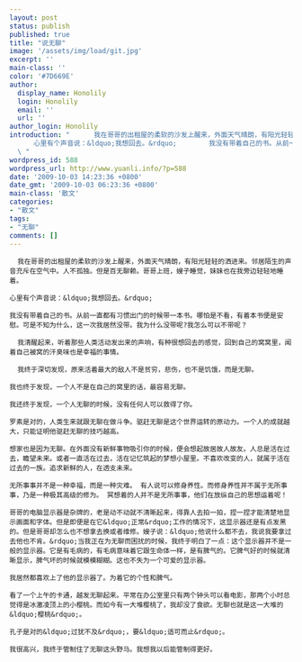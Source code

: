```yaml
---
layout: post
status: publish
published: true
title: "说无聊"
image: '/assets/img/load/git.jpg'
excerpt: ''
main-class: ''
color: '#7D669E'
author:
  display_name: Honolily
  login: Honolily
  email: ''
  url: ''
author_login: Honolily
introduction: "      我在哥哥的出租屋的柔软的沙发上醒来，外面天气晴朗，有阳光轻轻的洒进来。邻居陌生的声音充斥在空气中。人不孤独。但是百无聊赖。哥哥上班，嫂子睡觉，妹妹也在我旁边轻轻地睡着。
      心里有个声音说：&ldquo;我想回去。&rdquo;        我没有带着自己的书。从前一直都有习惯出门的时候带一本书。哪怕是不看，有着本书便是安慰。可是不知为什么，这一次我居然没带。我为什么没带呢?我怎么可以不带呢？
  \ "
wordpress_id: 588
wordpress_url: http://www.yuanli.info/?p=588
date: '2009-10-03 14:23:36 +0800'
date_gmt: '2009-10-03 06:23:36 +0800'
main-class: '散文'
categories:
- "散文"
tags:
- "无聊"
comments: []
---
```

      我在哥哥的出租屋的柔软的沙发上醒来，外面天气晴朗，有阳光轻轻的洒进来。邻居陌生的声音充斥在空气中。人不孤独。但是百无聊赖。哥哥上班，嫂子睡觉，妹妹也在我旁边轻轻地睡着。

    心里有个声音说：&ldquo;我想回去。&rdquo;

    我没有带着自己的书。从前一直都有习惯出门的时候带一本书。哪怕是不看，有着本书便是安慰。可是不知为什么，这一次我居然没带。我为什么没带呢?我怎么可以不带呢？  

      我清醒起来，听着那些人类活动发出来的声响，有种很想回去的感觉，回到自己的窝窝里，闻着自己被窝的汗臭味也是幸福的事情。     

      我终于深切发现，原来活着最大的敌人不是贫穷，悲伤，也不是饥饿，而是无聊。

    我也终于发现，一个人不是在自己的窝里的话，最容易无聊。

    我还终于发现，一个人无聊的时候，没有任何人可以救得了你。

    罗素是对的，人类生来就跟无聊在做斗争。驱赶无聊是这个世界运转的原动力。一个人的成就越大，只能证明他驱赶无聊的技巧越高。

    想家也是因为无聊。在外面没有新鲜事物吸引你的时候，便会想起故居故人故友。人总是活在过去，瞻望未来。或者一直活在过去，活在记忆筑起的梦想小屋里。不喜欢改变的人，就属于活在过去的一族。追求新鲜的人，在透支未来。

    无所事事并不是一种幸福，而是一种灾难。 有人说可以修身养性。而修身养性并不属于无所事事，乃是一种极其高级的修为。 冥想着的人并不是无所事事，他们在放纵自己的思想运着呢！ 

    哥哥的电脑显示器是杂牌的，老是动不动就不清晰起来，得靠人去拍一拍，捏一捏才能清楚地显示画面和字体。但是即便是在它&ldquo;正常&rdquo;工作的情况下，这显示器还是有点发黑的。但是哥哥却怎么也不想拿去换或者维修。嫂子说：&ldquo;他说什么都不去，我说我要拿过去他也不肯。&rdquo;当我正在为无聊而困扰的时候，我终于明白了一点：这个显示器并不是一般的显示器。它是有毛病的，有毛病意味着它跟生命体一样，是有脾气的。它脾气好的时候就清晰显示，脾气坏的时候就模模糊糊。这也不失为一个可爱的显示器。

    我居然都喜欢上了他的显示器了。为着它的个性和脾气。

    看了一个上午的卡通，越发无聊起来。平常在办公室里只有两个钟头可以看电影，那两个小时总觉得是冰激凌顶上的小樱桃。而如今有一大堆樱桃了，我却没了食欲。无聊也就是这一大堆的&ldquo;樱桃&rdquo;。

    孔子是对的&ldquo;过犹不及&rdquo;，要&ldquo;适可而止&rdquo;。

    我很高兴，我终于管制住了无聊这头野马。我想我以后能管制得更好。

